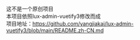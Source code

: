 这不是一个原创项目<br>
本项目依照lux-admin-vuetify3修改而成<br>
项目地址：https://github.com/yangjiakai/lux-admin-vuetify3/blob/main/README.zh-CN.md
